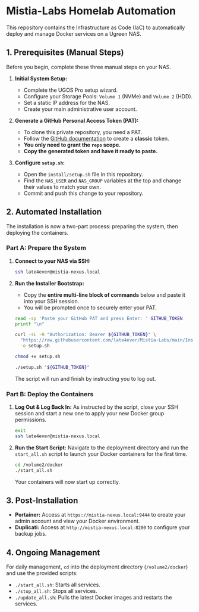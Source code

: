 # Mistia-Labs Homelab Automation

This repository contains the Infrastructure as Code (IaC) to automatically deploy and manage Docker services on a Ugreen NAS.

## 1. Prerequisites (Manual Steps)

Before you begin, complete these three manual steps on your NAS.

1. **Initial System Setup:**
    * Complete the UGOS Pro setup wizard.
    * Configure your Storage Pools: `Volume 1` (NVMe) and `Volume 2` (HDD).
    * Set a static IP address for the NAS.
    * Create your main administrative user account.

2. **Generate a GitHub Personal Access Token (PAT):**
    * To clone this private repository, you need a PAT.
    * Follow the [GitHub documentation](https://docs.github.com/en/authentication/keeping-your-account-and-data-secure/managing-your-personal-access-tokens) to create a **classic** token.
    * **You only need to grant the `repo` scope.**
    * **Copy the generated token and have it ready to paste.**

3. **Configure `setup.sh`:**
    * Open the `install/setup.sh` file in this repository.
    * Find the `NAS_USER` and `NAS_GROUP` variables at the top and change their values to match your own.
    * Commit and push this change to your repository.

## 2. Automated Installation

The installation is now a two-part process: preparing the system, then deploying the containers.

### Part A: Prepare the System

1. **Connect to your NAS via SSH:**

    ```bash
    ssh late4ever@mistia-nexus.local
    ```

2. **Run the Installer Bootstrap:**
    * Copy the **entire multi-line block of commands** below and paste it into your SSH session.
    * You will be prompted once to securely enter your PAT.

    ```bash
    read -sp 'Paste your GitHub PAT and press Enter: ' GITHUB_TOKEN
    printf "\n"

    curl -sL -H "Authorization: Bearer ${GITHUB_TOKEN}" \
      "https://raw.githubusercontent.com/late4ever/Mistia-Labs/main/Install/setup.sh" \
      -o setup.sh

    chmod +x setup.sh

    ./setup.sh "${GITHUB_TOKEN}"
    ```

    The script will run and finish by instructing you to log out.

### Part B: Deploy the Containers

1. **Log Out & Log Back In:** As instructed by the script, close your SSH session and start a new one to apply your new Docker group permissions.

    ```bash
    exit
    ssh late4ever@mistia-nexus.local
    ```

2. **Run the Start Script:** Navigate to the deployment directory and run the `start_all.sh` script to launch your Docker containers for the first time.

    ```bash
    cd /volume2/docker
    ./start_all.sh
    ```

    Your containers will now start up correctly.

## 3. Post-Installation

* **Portainer:** Access at `https://mistia-nexus.local:9444` to create your admin account and view your Docker environment.
* **Duplicati:** Access at `http://mistia-nexus.local:8200` to configure your backup jobs.

## 4. Ongoing Management

For daily management, `cd` into the deployment directory (`/volume2/docker`) and use the provided scripts:

* `./start_all.sh`: Starts all services.
* `./stop_all.sh`: Stops all services.
* `./update_all.sh`: Pulls the latest Docker images and restarts the services.
